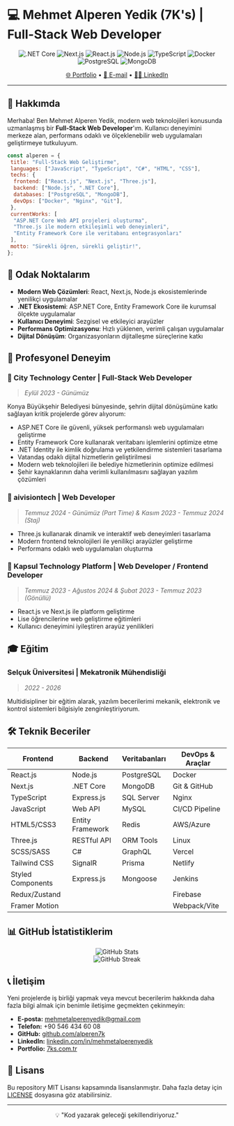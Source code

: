 # 💻 Mehmet Alperen Yedik (7K's) | Full-Stack Web Developer

<div align="center">
  <img src="https://img.shields.io/badge/.NET-512BD4?style=for-the-badge&logo=dotnet&logoColor=white" alt=".NET Core"/>
  <img src="https://img.shields.io/badge/Next.js-000000?style=for-the-badge&logo=nextdotjs&logoColor=white" alt="Next.js"/>
  <img src="https://img.shields.io/badge/React-20232A?style=for-the-badge&logo=react&logoColor=61DAFB" alt="React.js"/>
  <img src="https://img.shields.io/badge/Node.js-339933?style=for-the-badge&logo=nodedotjs&logoColor=white" alt="Node.js"/>
  <img src="https://img.shields.io/badge/TypeScript-007ACC?style=for-the-badge&logo=typescript&logoColor=white" alt="TypeScript"/>
  <img src="https://img.shields.io/badge/Docker-2CA5E0?style=for-the-badge&logo=docker&logoColor=white" alt="Docker"/>
  <img src="https://img.shields.io/badge/PostgreSQL-316192?style=for-the-badge&logo=postgresql&logoColor=white" alt="PostgreSQL"/>
  <img src="https://img.shields.io/badge/MongoDB-4EA94B?style=for-the-badge&logo=mongodb&logoColor=white" alt="MongoDB"/>
</div>

<div align="center">
  <p><a href="https://7ks.com.tr">🌐 Portfolio</a> • 
  <a href="mailto:mehmetalperenyedik@gmail.com">📧 E-mail</a> • 
  <a href="https://linkedin.com/in/alperen7k">👨‍💼 LinkedIn</a></p>
</div>

---

## 🚀 Hakkımda

Merhaba! Ben Mehmet Alperen Yedik, modern web teknolojileri konusunda uzmanlaşmış bir **Full-Stack Web Developer**'ım. Kullanıcı deneyimini merkeze alan, performans odaklı ve ölçeklenebilir web uygulamaları geliştirmeye tutkuluyum.

```javascript
const alperen = {
 title: "Full-Stack Web Geliştirme",
 languages: ["JavaScript", "TypeScript", "C#", "HTML", "CSS"],
 techs: {
  frontend: ["React.js", "Next.js", "Three.js"],
  backend: ["Node.js", ".NET Core"],
  databases: ["PostgreSQL", "MongoDB"],
  devOps: ["Docker", "Nginx", "Git"],
 },
 currentWorks: [
  "ASP.NET Core Web API projeleri oluşturma",
  "Three.js ile modern etkileşimli web deneyimleri",
  "Entity Framework Core ile veritabanı entegrasyonları"
 ],
 motto: "Sürekli öğren, sürekli geliştir!",
};
```

## 🎯 Odak Noktalarım

- **Modern Web Çözümleri**: React, Next.js, Node.js ekosistemlerinde yenilikçi uygulamalar
- **.NET Ekosistemi**: ASP.NET Core, Entity Framework Core ile kurumsal ölçekte uygulamalar
- **Kullanıcı Deneyimi**: Sezgisel ve etkileyici arayüzler
- **Performans Optimizasyonu**: Hızlı yüklenen, verimli çalışan uygulamalar
- **Dijital Dönüşüm**: Organizasyonların dijitalleşme süreçlerine katkı

## 💼 Profesyonel Deneyim

### 🏢 City Technology Center | Full-Stack Web Developer

> _Eylül 2023 - Günümüz_

Konya Büyükşehir Belediyesi bünyesinde, şehrin dijital dönüşümüne katkı sağlayan kritik projelerde görev alıyorum:

- ASP.NET Core ile güvenli, yüksek performanslı web uygulamaları geliştirme
- Entity Framework Core kullanarak veritabanı işlemlerini optimize etme
- .NET Identity ile kimlik doğrulama ve yetkilendirme sistemleri tasarlama 
- Vatandaş odaklı dijital hizmetlerin geliştirilmesi
- Modern web teknolojileri ile belediye hizmetlerinin optimize edilmesi
- Şehir kaynaklarının daha verimli kullanılmasını sağlayan yazılım çözümleri

### 🏢 aivisiontech | Web Developer

> _Temmuz 2024 - Günümüz (Part Time) & Kasım 2023 - Temmuz 2024 (Staj)_

- Three.js kullanarak dinamik ve interaktif web deneyimleri tasarlama
- Modern frontend teknolojileri ile yenilikçi arayüzler geliştirme
- Performans odaklı web uygulamaları oluşturma

### 🏢 Kapsul Technology Platform | Web Developer / Frontend Developer

> _Temmuz 2023 - Ağustos 2024 & Şubat 2023 - Temmuz 2023 (Gönüllü)_

- React.js ve Next.js ile platform geliştirme
- Lise öğrencilerine web geliştirme eğitimleri
- Kullanıcı deneyimini iyileştiren arayüz yenilikleri

## 🎓 Eğitim

### Selçuk Üniversitesi | Mekatronik Mühendisliği

> _2022 - 2026_

Multidisipliner bir eğitim alarak, yazılım becerilerimi mekanik, elektronik ve kontrol sistemleri bilgisiyle zenginleştiriyorum.

## 🛠️ Teknik Beceriler

| **Frontend**      | **Backend**       | **Veritabanları**  | **DevOps & Araçlar** |
| ----------------- | ----------------- | ------------------ | -------------------- |
| React.js          | Node.js           | PostgreSQL         | Docker               |
| Next.js           | .NET Core         | MongoDB            | Git & GitHub         |
| TypeScript        | Express.js        | SQL Server         | Nginx                |
| JavaScript        | Web API           | MySQL              | CI/CD Pipeline       |
| HTML5/CSS3        | Entity Framework  | Redis              | AWS/Azure            |
| Three.js          | RESTful API       | ORM Tools          | Linux                |
| SCSS/SASS         | C#                | GraphQL            | Vercel               |
| Tailwind CSS      | SignalR           | Prisma             | Netlify              |
| Styled Components | Express.js        | Mongoose           | Jenkins              |
| Redux/Zustand     |                   |                    | Firebase             |
| Framer Motion     |                   |                    | Webpack/Vite         |

## 📊 GitHub İstatistiklerim

<div align="center">
  <img src="https://github-readme-stats.vercel.app/api?username=alperen7k&show_icons=true&theme=radical" alt="GitHub Stats" />
</div>

<div align="center">
  <img src="https://github-readme-streak-stats.herokuapp.com/?user=alperen7k&theme=dark" alt="GitHub Streak" />
</div>

## 📞 İletişim

Yeni projelerde iş birliği yapmak veya mevcut becerilerim hakkında daha fazla bilgi almak için benimle iletişime geçmekten çekinmeyin:

- **E-posta:** mehmetalperenyedik@gmail.com
- **Telefon:** +90 546 434 60 08
- **GitHub:** [github.com/alperen7k](https://github.com/alperen7k)
- **LinkedIn:** [linkedin.com/in/mehmetalperenyedik](https://linkedin.com/in/mehmetalperenyedik)
- **Portfolio:** [7ks.com.tr](https://7ks.com.tr)

## 📄 Lisans

Bu repository MIT Lisansı kapsamında lisanslanmıştır. Daha fazla detay için [LICENSE](LICENSE) dosyasına göz atabilirsiniz.

---

<div align="center">
  <p>💡 "Kod yazarak geleceği şekillendiriyoruz."</p>
</div>
